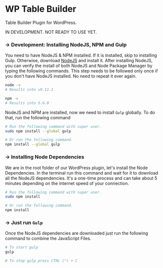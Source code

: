 # WP Table Builder

Table Builder Plugin for WordPress.

IN DEVELOPMENT. NOT READY TO USE YET.

### → Development: Installing NodeJS, NPM and Gulp

You need to have NodeJS & NPM installed. If it is installed, skip to installing Gulp. Otherwise, download [NodeJS](https://nodejs.org/en/download/) and install it. After installing NodeJS, you can verify the install of both NodeJS and Node Package Manager by typing the following commands. This step needs to be followed only once if you don't have NodeJS installed. No need to repeat it ever again.

```bash
node -v
# Results into v9.11.1

npm -v
# Results into 5.6.0
```

NodeJS and NPM are installed, now we need to install `Gulp` globally. To do that, run the following command

```bash
# Run the following command with super user.
sudo npm install --global gulp

# Or run the following command.
npm install --global gulp
```

### → Installing Node Dependencies

We are in the root folder of our WordPress plugin, let's install the Node Dependencies. In the terminal run this command and wait for it to download all the NodeJS dependencies. It's a one-time process and can take about 5 minutes depending on the internet speed of your connection.

```bash
# Run the following command with super user.
sudo npm install

# Or run the following command.
npm install
```

### → Just run `Gulp`

Once the NodeJS dependencies are downloaded just run the following command to combine the JavaScript Files.

```bash
# To start gulp
gulp

# To stop gulp press CTRL (⌃) + C
```
